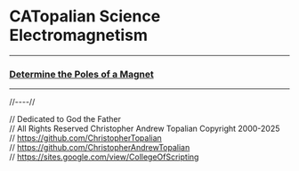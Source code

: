 # CATopalian Science Electromagnetism

---
 
 ### [Determine the Poles of a Magnet](src/determine_poles_of_magnet/determine_poles_of_magnet.md)

---

//----//

// Dedicated to God the Father  
// All Rights Reserved Christopher Andrew Topalian Copyright 2000-2025  
// https://github.com/ChristopherTopalian  
// https://github.com/ChristopherAndrewTopalian  
// https://sites.google.com/view/CollegeOfScripting  

